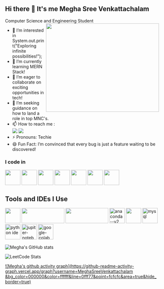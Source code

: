 ## Hi there 👋 It's me Megha Sree Venkattachalam

Computer Science and Engineering Student
<img align="right" width="370" height="290" src="https://i.pinimg.com/originals/47/f0/34/47f0342cec72b800463bf003eac1257e.gif">
- 👀 I’m interested in System.out.print("Exploring infinite possibilities!");
- 🌱 I’m currently learning MERN Stack!
- 👯 I’m eager to collaborate on exciting opportunities in tech!
- 🤔 I’m seeking guidance on how to land a role in top MNC's.
- 📫 How to reach me :
<br /> [<img src="https://img.shields.io/badge/Twitter-1DA1F2?style=for-the-badge&logo=twitter&logoColor=white" />](https://x.com/MeghaSreeVenkat) [<img src="https://img.shields.io/badge/LinkedIn-0077B5?style=for-the-badge&logo=linkedin&logoColor=white" />](https://www.linkedin.com/in/meghasree-v/)
- ⚡ Pronouns: Techie
- 😄 Fun Fact: I’m convinced that every bug is just a feature waiting to be discovered!

### I code in
<img height="50" width="50" src="https://img.icons8.com/color/48/000000/python.png" /> <img height="50" width="50" src="https://img.icons8.com/color/48/000000/c-programming.png" /> <img height="50" width="50" src="https://img.icons8.com/color/48/000000/java-coffee-cup-logo.png" /> <img height="50" width="50" src="https://img.icons8.com/color/48/000000/html-5.png" /> <img height="50" width="50" src="https://img.icons8.com/color/48/000000/css3.png" /> <img height="50" width="50" src="https://img.icons8.com/color/48/000000/bootstrap.png" /> <img height="50" width="50" src="https://img.icons8.com/color/48/000000/mysql-logo.png"/>

## Tools and IDEs I Use
<img height="50" width="50" src="https://img.icons8.com/color/48/000000/visual-studio-code-2019.png"/> <img height="50" width="140" src="https://img.shields.io/badge/IntelliJIDEA-000000.svg?logo=intellij-idea&logoColor=white"/> <img height="50" width="140" src="https://img.shields.io/badge/Notepad++-90E59A.svg?&logo=notepad%2b%2b&logoColor=black"/> <img width="50" height="50" src="https://img.icons8.com/fluency/48/anaconda--v2.png" alt="anaconda--v2"/> <img height="50" width="50" src="https://img.icons8.com/color/48/000000/figma--v1.png"/> <img width="50" height="50" src="https://www.logolynx.com/images/logolynx/38/38e551942fc7b62ce1076546e25ece92.png" alt="mysql"/> <img height="50" width="50" src="https://img.icons8.com/color/48/000000/python.png" alt="python ide"/> <img width="50" height="50" src="https://vinciai.academy/wp-content/uploads/2022/08/jupyter.png" alt="jupiter-notebook"/> <img width="50" height="50" src="https://user-images.githubusercontent.com/13848158/155354329-cf7c3352-a72a-478d-82a7-04e3833b03b7.png" alt="google-colab"/> 

![Megha's GitHub stats](https://github-readme-stats.vercel.app/api?username=MeghaSreeVenkattachalam&theme=dark&show_icons=true&&hide=issues,contribs)

![LeetCode Stats](https://leetcard.jacoblin.cool/Megha_Sree_Venkattachalam?theme=dark&font=Gentium%20Basic&ext=heatmap)

[![Megha's github activity graph](https://github-readme-activity-graph.vercel.app/graph?username=MeghaSreeVenkattachalam &bg_color=000000&color=ffffff&line=0fff77&point=fcfcfc&area=true&hide_border=true)](https://github.com/ashutosh00710/github-readme-activity-graph)
